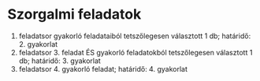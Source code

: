 # Szorgalmi feladatok

1. feladatsor gyakorló feladataiból tetszőlegesen választott 1 db; határidő: 2. gyakorlat  
2. feladatsor 3. feladat ÉS gyakorló feladatokból tetszőlegesen választott 1 db; határidő: 3. gyakorlat  
3. feladatsor 4. gyakorló feladat; határidő: 4. gyakorlat  

